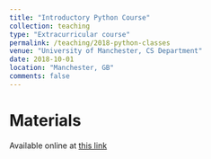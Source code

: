 ```yaml
---
title: "Introductory Python Course"
collection: teaching
type: "Extracurricular course"
permalink: /teaching/2018-python-classes
venue: "University of Manchester, CS Department"
date: 2018-10-01
location: "Manchester, GB"
comments: false
---
```


Materials
======
Available online at [this link](https://python.afspies.com)